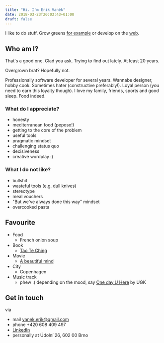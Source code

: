 ```yaml
---
title: "Hi. I'm Erik Vaněk"
date: 2018-03-23T20:03:43+01:00
draft: false
---
```


I like to do stuff. Grow greens [for example](/aero/) or develop on the [web](/development/).

## Who am I?

That's a good one. Glad you ask. Trying to find out lately. At least 20 years.

Overgrown brat? Hopefully not.

Professionally software developer for several years. Wannabe designer, hobby cook. Sometimes hater (constructive preferably!). Loyal person (you need to earn this loyalty though). I love my family, friends, sports and good sleep. Food indeed.

### What do I appreciate?
- honesty
- mediterranean food (peposo!)
- getting to the core of the problem
- useful tools
- pragmatic mindset
- challenging status quo
- decisiveness
- creative wordplay :)

### What I do not like?
- bullshit
- wasteful tools (e.g. dull knives)
- stereotype
- meal vouchers
- "But we've always done this way" mindset
- overcooked pasta

## Favourite
- Food
	- French onion soup
- Book
	- [Tao Te Ching](https://en.wikipedia.org/wiki/Tao_Te_Ching)
- Movie
	- [A beautiful mind](http://www.imdb.com/title/tt0268978/)
- City
	- Copenhagen
- Music track
	- phew :) depending on the mood, say [One day U Here](https://www.youtube.com/watch?v=rCWH2MmlHQE) by UGK

## Get in touch
via

 - mail [vanek.erik@gmail.com](mailto:vanek.erik@gmail.com)
 - phone +420 608 409 497
 - [LinkedIn](https://www.linkedin.com/in/erikvanek/)
 - personally at Údolní 26, 602 00 Brno
